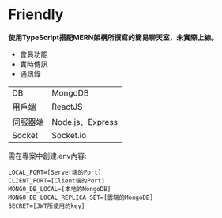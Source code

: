 # Friendly

**使用TypeScript搭配MERN架構所撰寫的簡易聊天室，未實際上線。**

* 會員功能
* 實時傳訊
* 通訊錄

|   |   |
| ------------ | ------------ |
| DB  | MongoDB  |
| 用戶端  | ReactJS  |
| 伺服器端  |  Node.js、Express |
|  Socket |  Socket.io |


需在專案中創建.env內容:
```
LOCAL_PORT=[Server端的Port]
CLIENT_PORT=[Client端的Port]
MONGO_DB_LOCAL=[本地的MongoDB]
MONGO_DB_LOCAL_REPLICA_SET=[雲端的MongoDB]
SECRET=[JWT所使用的key]
```
